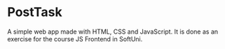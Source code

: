 # PostTask
A simple web app made with HTML, CSS and JavaScript. It is done as an exercise for the course JS Frontend in SoftUni.
